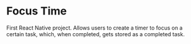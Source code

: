 # Focus Time

First React Native project. Allows users to create a timer to focus on a certain task, which, when completed, gets stored as a completed task.
